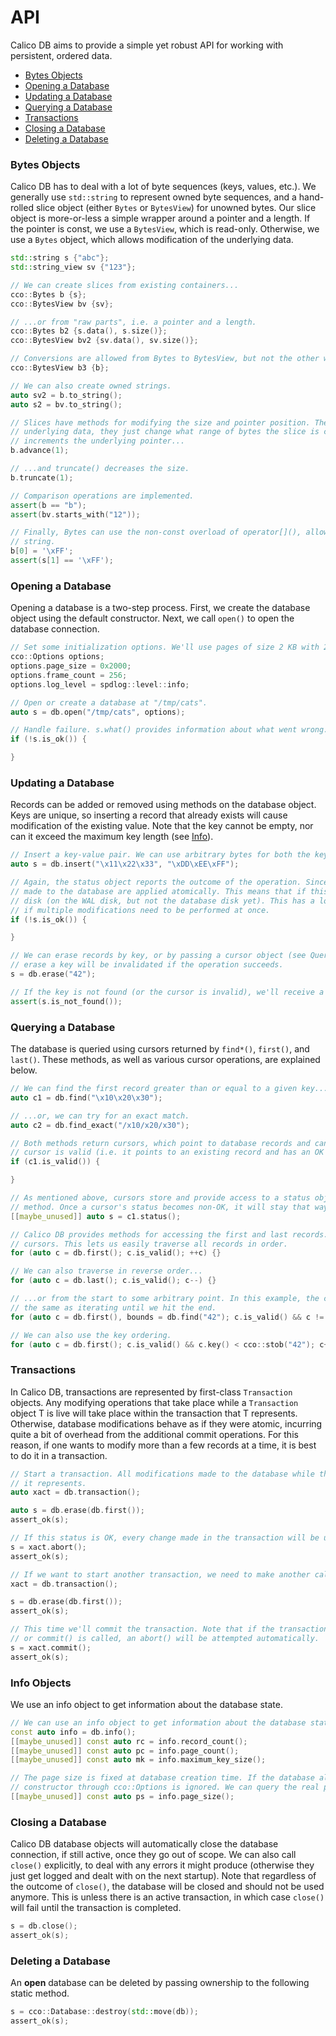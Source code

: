 # API
Calico DB aims to provide a simple yet robust API for working with persistent, ordered data.

+ [Bytes Objects](#bytes-objects)
+ [Opening a Database](#opening-a-database)
+ [Updating a Database](#updating-a-database)
+ [Querying a Database](#querying-a-database)
+ [Transactions](#transactions)
+ [Closing a Database](#closing-a-database)
+ [Deleting a Database](#deleting-a-database)

### Bytes Objects
Calico DB has to deal with a lot of byte sequences (keys, values, etc.).
We generally use `std::string` to represent owned byte sequences, and a hand-rolled slice object (either `Bytes` or `BytesView`) for unowned bytes.
Our slice object is more-or-less a simple wrapper around a pointer and a length.
If the pointer is const, we use a `BytesView`, which is read-only.
Otherwise, we use a `Bytes` object, which allows modification of the underlying data.

```C++
std::string s {"abc"};
std::string_view sv {"123"};

// We can create slices from existing containers...
cco::Bytes b {s};
cco::BytesView bv {sv};

// ...or from "raw parts", i.e. a pointer and a length.
cco::Bytes b2 {s.data(), s.size()};
cco::BytesView bv2 {sv.data(), sv.size()};

// Conversions are allowed from Bytes to BytesView, but not the other way.
cco::BytesView b3 {b};

// We can also create owned strings.
auto sv2 = b.to_string();
auto s2 = bv.to_string();

// Slices have methods for modifying the size and pointer position. These methods do not change the
// underlying data, they just change what range of bytes the slice is currently "viewing". advance()
// increments the underlying pointer...
b.advance(1);

// ...and truncate() decreases the size.
b.truncate(1);

// Comparison operations are implemented.
assert(b == "b");
assert(bv.starts_with("12"));

// Finally, Bytes can use the non-const overload of operator[](), allowing us to modify the original
// string.
b[0] = '\xFF';
assert(s[1] == '\xFF');
```

### Opening a Database
Opening a database is a two-step process.
First, we create the database object using the default constructor.
Next, we call `open()` to open the database connection.

```C++
// Set some initialization options. We'll use pages of size 2 KB with 2 MB of cache.
cco::Options options;
options.page_size = 0x2000;
options.frame_count = 256;
options.log_level = spdlog::level::info;

// Open or create a database at "/tmp/cats".
auto s = db.open("/tmp/cats", options);

// Handle failure. s.what() provides information about what went wrong.
if (!s.is_ok()) {

}
```

### Updating a Database
Records can be added or removed using methods on the database object.
Keys are unique, so inserting a record that already exists will cause modification of the existing value.
Note that the key cannot be empty, nor can it exceed the maximum key length (see [Info](#info-objects)).

```C++
// Insert a key-value pair. We can use arbitrary bytes for both the key and value.
auto s = db.insert("\x11\x22\x33", "\xDD\xEE\xFF");

// Again, the status object reports the outcome of the operation. Since we are not inside a transaction, all modifications
// made to the database are applied atomically. This means that if this status is OK, then our key-value pair is safely on
// disk (on the WAL disk, but not the database disk yet). This has a lot of overhead, so using a transaction is desirable
// if multiple modifications need to be performed at once.
if (!s.is_ok()) {

}

// We can erase records by key, or by passing a cursor object (see Queries below). It should be noted that a cursor used to
// erase a key will be invalidated if the operation succeeds.
s = db.erase("42");

// If the key is not found (or the cursor is invalid), we'll receive a "not found" status.
assert(s.is_not_found());
```

### Querying a Database
The database is queried using cursors returned by `find*()`, `first()`, and `last()`.
These methods, as well as various cursor operations, are explained below.

```C++
// We can find the first record greater than or equal to a given key...
auto c1 = db.find("\x10\x20\x30");

// ...or, we can try for an exact match.
auto c2 = db.find_exact("/x10/x20/x30");

// Both methods return cursors, which point to database records and can be used to perform range queries. We check if a
// cursor is valid (i.e. it points to an existing record and has an OK internal status) by writing:
if (c1.is_valid()) {

}

// As mentioned above, cursors store and provide access to a status object. We check this status using the status() 
// method. Once a cursor's status becomes non-OK, it will stay that way and the cursor can no longer be used.
[[maybe_unused]] auto s = c1.status();

// Calico DB provides methods for accessing the first and last records. Like the find*() methods, these methods return
// cursors. This lets us easily traverse all records in order.
for (auto c = db.first(); c.is_valid(); ++c) {}

// We can also traverse in reverse order...
for (auto c = db.last(); c.is_valid(); c--) {}

// ...or from the start to some arbitrary point. In this example, the cursor we are iterating to is not valid. This is
// the same as iterating until we hit the end.
for (auto c = db.first(), bounds = db.find("42"); c.is_valid() && c != bounds; c++) {}

// We can also use the key ordering.
for (auto c = db.first(); c.is_valid() && c.key() < cco::stob("42"); c++) {}
```

### Transactions
In Calico DB, transactions are represented by first-class `Transaction` objects.
Any modifying operations that take place while a `Transaction` object T is live will take place within the transaction that T represents.
Otherwise, database modifications behave as if they were atomic, incurring quite a bit of overhead from the additional commit operations.
For this reason, if one wants to modify more than a few records at a time, it is best to do it in a transaction.

```C++
// Start a transaction. All modifications made to the database while this object is live will be part of the transaction
// it represents.
auto xact = db.transaction();

auto s = db.erase(db.first());
assert_ok(s);

// If this status is OK, every change made in the transaction will be undone. 
s = xact.abort();
assert_ok(s);

// If we want to start another transaction, we need to make another call to the database.
xact = db.transaction();

s = db.erase(db.first());
assert_ok(s);

// This time we'll commit the transaction. Note that if the transaction object goes out of scope before either abort()
// or commit() is called, an abort() will be attempted automatically.
s = xact.commit();
assert_ok(s);
```

### Info Objects
We use an info object to get information about the database state.

```C++
// We can use an info object to get information about the database state.
const auto info = db.info();
[[maybe_unused]] const auto rc = info.record_count();
[[maybe_unused]] const auto pc = info.page_count();
[[maybe_unused]] const auto mk = info.maximum_key_size();

// The page size is fixed at database creation time. If the database already existed, the page size passed to the 
// constructor through cco::Options is ignored. We can query the real page size using the following line.
[[maybe_unused]] const auto ps = info.page_size();
```

### Closing a Database
Calico DB database objects will automatically close the database connection, if still active, once they go out of scope.
We can also call `close()` explicitly, to deal with any errors it might produce (otherwise they just get logged and dealt with on the next startup).
Note that regardless of the outcome of `close()`, the database will be closed and should not be used anymore.
This is unless there is an active transaction, in which case `close()` will fail until the transaction is completed.

```C++
s = db.close();
assert_ok(s);
```

### Deleting a Database
An **open** database can be deleted by passing ownership to the following static method.

```C++
s = cco::Database::destroy(std::move(db));
assert_ok(s);
```
